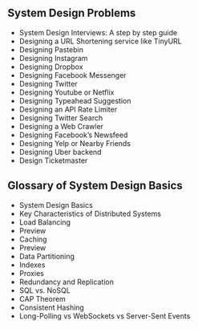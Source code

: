 ## System Design Problems
- System Design Interviews: A step by step guide
- Designing a URL Shortening service like TinyURL
- Designing Pastebin
- Designing Instagram
- Designing Dropbox
- Designing Facebook Messenger
- Designing Twitter
- Designing Youtube or Netflix
- Designing Typeahead Suggestion
- Designing an API Rate Limiter
- Designing Twitter Search
- Designing a Web Crawler
- Designing Facebook’s Newsfeed
- Designing Yelp or Nearby Friends
- Designing Uber backend
- Design Ticketmaster
## Glossary of System Design Basics
- System Design Basics
- Key Characteristics of Distributed Systems
- Load Balancing
- Preview
- Caching
- Preview
- Data Partitioning
- Indexes
- Proxies
- Redundancy and Replication
- SQL vs. NoSQL
- CAP Theorem
- Consistent Hashing
- Long-Polling vs WebSockets vs Server-Sent Events